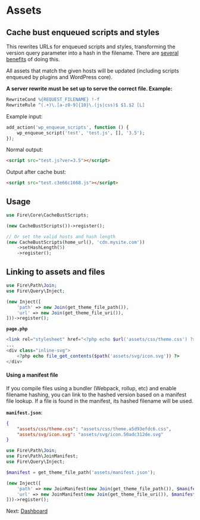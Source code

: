 # Assets

## Cache bust enqueued scripts and styles

This rewrites URLs for enqueued scripts and styles, transforming the version query parameter into a hash in the filename. There are [several benefits](https://www.stevesouders.com/blog/2008/08/23/revving-filenames-dont-use-querystring/) of doing this.

All assets that match the given hosts will be updated (including scripts enqueued by plugins and WordPress core).

**A server rewrite must be set up to serve the correct file. Example:**

```apache
RewriteCond %{REQUEST_FILENAME} !-f
RewriteRule ^(.+)\.[a-z0-9]{10}\.(js|css)$ $1.$2 [L]
```

Example input:

```php
add_action('wp_enqueue_scripts', function () {
    wp_enqueue_script('test', 'test.js', [], '3.5');
});
```

Normal output:

```html
<script src="test.js?ver=3.5"></script>
```

Output after cache bust:

```html
<script src="test.c3e66c1668.js"></script>
```

## Usage

```php
use Fire\Core\CacheBustScripts;

(new CacheBustScripts())->register();

// Or set the valid hosts and hash length
(new CacheBustScripts(home_url(), 'cdn.mysite.com'))
    ->setHashLength(5)
    ->register();
```

## Linking to assets and files

```php
use Fire\Path\Join;
use Fire\Query\Inject;

(new Inject([
    'path' => new Join(get_theme_file_path()),
    'url' => new Join(get_theme_file_uri()),
]))->register();
```

**`page.php`**
```php
<link rel="stylesheet" href="<?php echo $url('assets/css/theme.css') ?>">
...
<div class="inline-svg">
    <?php echo file_get_contents($path('assets/svg/icon.svg')) ?>
</div>
```

#### Using a manifest file

If you compile files using a bundler (Webpack, rollup, etc) and enable filename
hashing, you can link to the hashed version based on a manifest file lookup. If
a file is found in the manifest, its hashed filename will be used.

**`manifest.json`**:
```json
{
    "assets/css/theme.css": "assets/css/theme.a5d93efdc6.css",
    "assets/svg/icon.svg": "assets/svg/icon.50adc312de.svg"
}
```

```php
use Fire\Path\Join;
use Fire\Path\JoinManifest;
use Fire\Query\Inject;

$manifest = get_theme_file_path('assets/manifest.json');

(new Inject([
    'path' => new JoinManifest(new Join(get_theme_file_path()), $manifest),
    'url' => new JoinManifest(new Join(get_theme_file_uri()), $manifest),
]))->register();
```

Next: [Dashboard](dashboard.md)
